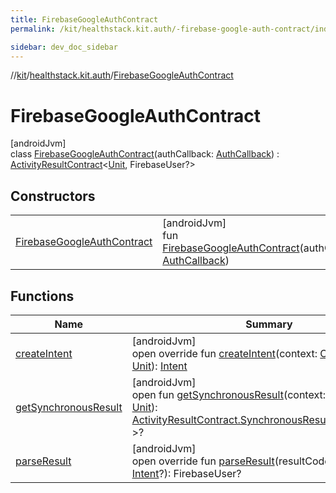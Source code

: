 ```yaml
---
title: FirebaseGoogleAuthContract
permalink: /kit/healthstack.kit.auth/-firebase-google-auth-contract/index.html

sidebar: dev_doc_sidebar
---
```

//[kit](../../../index.html)/[healthstack.kit.auth](../index.html)/[FirebaseGoogleAuthContract](index.html)



# FirebaseGoogleAuthContract



[androidJvm]\
class [FirebaseGoogleAuthContract](index.html)(authCallback: [AuthCallback](../-auth-callback/index.html)) : [ActivityResultContract](https://developer.android.com/reference/kotlin/androidx/activity/result/contract/ActivityResultContract.html)&lt;[Unit](https://kotlinlang.org/api/latest/jvm/stdlib/kotlin/-unit/index.html), FirebaseUser?&gt;



## Constructors


| | |
|---|---|
| [FirebaseGoogleAuthContract](-firebase-google-auth-contract.html) | [androidJvm]<br>fun [FirebaseGoogleAuthContract](-firebase-google-auth-contract.html)(authCallback: [AuthCallback](../-auth-callback/index.html)) |


## Functions


| Name | Summary |
|---|---|
| [createIntent](create-intent.html) | [androidJvm]<br>open override fun [createIntent](create-intent.html)(context: [Context](https://developer.android.com/reference/kotlin/android/content/Context.html), input: [Unit](https://kotlinlang.org/api/latest/jvm/stdlib/kotlin/-unit/index.html)): [Intent](https://developer.android.com/reference/kotlin/android/content/Intent.html) |
| [getSynchronousResult](index.html#-1622969577%2FFunctions%2F-106109196) | [androidJvm]<br>open fun [getSynchronousResult](index.html#-1622969577%2FFunctions%2F-106109196)(context: [Context](https://developer.android.com/reference/kotlin/android/content/Context.html), input: [Unit](https://kotlinlang.org/api/latest/jvm/stdlib/kotlin/-unit/index.html)): [ActivityResultContract.SynchronousResult](https://developer.android.com/reference/kotlin/androidx/activity/result/contract/ActivityResultContract.SynchronousResult.html)&lt;FirebaseUser?&gt;? |
| [parseResult](parse-result.html) | [androidJvm]<br>open override fun [parseResult](parse-result.html)(resultCode: [Int](https://kotlinlang.org/api/latest/jvm/stdlib/kotlin/-int/index.html), intent: [Intent](https://developer.android.com/reference/kotlin/android/content/Intent.html)?): FirebaseUser? |

